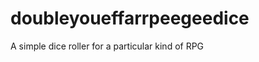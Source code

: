doubleyoueffarrpeegeedice
=========================

A simple dice roller for a particular kind of RPG
